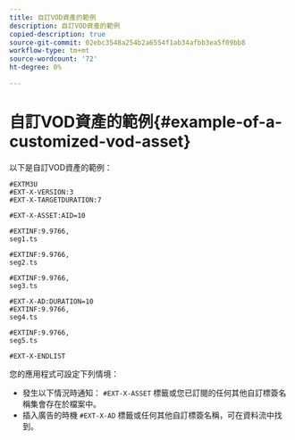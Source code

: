 ```yaml
---
title: 自訂VOD資產的範例
description: 自訂VOD資產的範例
copied-description: true
source-git-commit: 02ebc3548a254b2a6554f1ab34afbb3ea5f09bb8
workflow-type: tm+mt
source-wordcount: '72'
ht-degree: 0%

---
```


# 自訂VOD資產的範例{#example-of-a-customized-vod-asset}

以下是自訂VOD資產的範例：

```
#EXTM3U
#EXT-X-VERSION:3
#EXT-X-TARGETDURATION:7
 
#EXT-X-ASSET:AID=10
 
#EXTINF:9.9766,
seg1.ts
 
#EXTINF:9.9766,
seg2.ts
 
#EXTINF:9.9766,
seg3.ts
 
#EXT-X-AD:DURATION=10
#EXTINF:9.9766,
seg4.ts
 
#EXTINF:9.9766,
seg5.ts
 
#EXT-X-ENDLIST
```

您的應用程式可設定下列情境：

* 發生以下情況時通知： `#EXT-X-ASSET` 標籤或您已訂閱的任何其他自訂標簽名稱集會存在於檔案中。
* 插入廣告的時機 `#EXT-X-AD` 標籤或任何其他自訂標簽名稱，可在資料流中找到。
